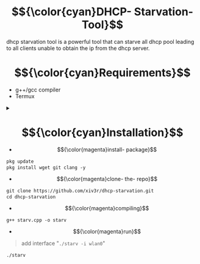 # $${\color{cyan}DHCP- Starvation- Tool}$$
dhcp starvation tool is a powerful tool that can starve all dhcp pool leading to all clients unable to obtain the ip from the dhcp server.

# $${\color{cyan}Requirements}$$
- g++/gcc compiler
- Termux

<details><summary></summary>
  
# $${\color{cyan}Screenshots}$$

-----
<img src="https://github.com/xiv3r/dhcp-starvation/blob/main/image/Screenshot_2025_0427_062659.png">

-----
<img src="https://github.com/xiv3r/dhcp-starvation/blob/main/image/Screenshot_2025_0427_062719.png">

-----
<img src="https://github.com/xiv3r/dhcp-starvation/blob/main/image/Screenshot_2025_0427_062743.png">
</img></details>

# $${\color{cyan}Installation}$$

- $${\color{magenta}install- package}$$
```
pkg update
pkg install wget git clang -y
```
- $${\color{magenta}clone- the- repo}$$
```
git clone https://github.com/xiv3r/dhcp-starvation.git
cd dhcp-starvation
```
- $${\color{magenta}compiling}$$
```
g++ starv.cpp -o starv
```
- $${\color{magenta}run}$$
> add interface "`./starv -i wlan0`"
```
./starv
```
</details>
